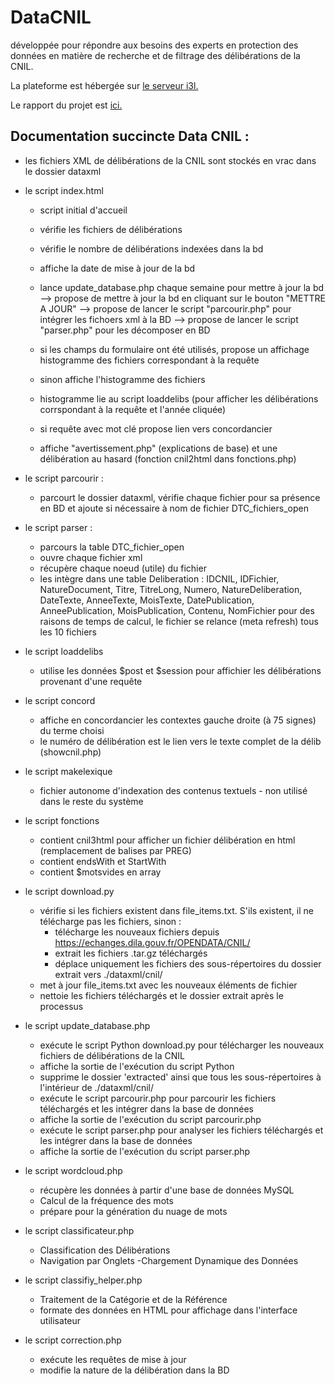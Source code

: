 # DataCNIL
développée pour répondre aux besoins des experts en protection des données en matière de recherche et de filtrage des délibérations de la CNIL.

La plateforme est hébergée sur <a href="http://i3l.univ-grenoble-alpes.fr/~perlicv/">le serveur i3l.</a>

Le rapport du projet est <a href="/Rapport%20du%20projet.pdf">ici.</a>

## Documentation succincte Data CNIL :

- les fichiers XML de délibérations de la CNIL sont stockés en vrac dans le dossier dataxml
- le script index.html
	- script initial d'accueil
	- vérifie les fichiers de délibérations 
	- vérifie le nombre de délibérations indexées dans la bd
	- affiche la date de mise à jour de la bd
	- lance update_database.php chaque semaine pour mettre à jour la bd
	--> propose de mettre à jour la bd en cliquant sur le bouton "METTRE A JOUR"
	--> propose de lancer le script "parcourir.php" pour intégrer les fichoers xml à la BD
	--> propose de lancer le script "parser.php" pour les décomposer en BD

	- si les champs du formulaire ont été utilisés, propose un affichage histogramme des fichiers correspondant à la requête
	- sinon affiche l'histogramme des fichiers
	
	- histogramme lie au script loaddelibs (pour afficher les délibérations corrspondant à la requête et l'année cliquée)

	- si requête avec mot clé propose lien vers concordancier
	
	- affiche "avertissement.php"  (explications de base) et une délibération au hasard (fonction cnil2html dans fonctions.php)

- le script parcourir :
	- parcourt le dossier dataxml, vérifie chaque fichier pour sa présence en BD et ajoute si nécessaire à nom de fichier DTC_fichiers_open
	
- le script parser :
	- parcours la table DTC_fichier_open
	- ouvre chaque fichier xml
	- récupère chaque noeud (utile) du fichier
	- les intègre dans une table Deliberation : 
		    IDCNIL, 
                    IDFichier, 
                    NatureDocument, 
                    Titre, 
                    TitreLong, 
                    Numero, 
                    NatureDeliberation, 
                    DateTexte,
                    AnneeTexte, 
                    MoisTexte,
                    DatePublication, 
                    AnneePublication,
                    MoisPublication,
                    Contenu, 
                    NomFichier
        pour des raisons de temps de calcul, le fichier se relance (meta refresh) tous les 10 fichiers

- le script loaddelibs
	- utilise les données $post et $session pour affichier les délibérations provenant d'une requête

- le script concord
	- affiche en concordancier les contextes gauche droite (à 75 signes) du terme choisi
	- le numéro de délibération est le lien vers le texte complet de la délib (showcnil.php)

- le script makelexique
	- fichier autonome d'indexation des contenus textuels - non utilisé dans le reste du système


- le script fonctions 
	- contient cnil3html pour afficher un fichier délibération en html (remplacement de balises par PREG)
	- contient endsWith et StartWith
	- contient $motsvides en array

- le script download.py
	- vérifie si les fichiers existent dans file_items.txt. S'ils existent, il ne télécharge pas les fichiers, sinon :
		* télécharge les nouveaux fichiers depuis https://echanges.dila.gouv.fr/OPENDATA/CNIL/
		* extrait les fichiers .tar.gz téléchargés
		* déplace uniquement les fichiers des sous-répertoires du dossier extrait vers ./dataxml/cnil/
	- met à jour file_items.txt avec les nouveaux éléments de fichier
	- nettoie les fichiers téléchargés et le dossier extrait après le processus

- le script update_database.php
	- exécute le script Python download.py pour télécharger les nouveaux fichiers de délibérations de la CNIL
	- affiche la sortie de l'exécution du script Python
	- supprime le dossier 'extracted' ainsi que tous les sous-répertoires à l'intérieur de ./dataxml/cnil/
	- exécute le script parcourir.php pour parcourir les fichiers téléchargés et les intégrer dans la base de données
	- affiche la sortie de l'exécution du script parcourir.php
	- exécute le script parser.php pour analyser les fichiers téléchargés et les intégrer dans la base de données
	- affiche la sortie de l'exécution du script parser.php

- le script wordcloud.php
	- récupère les données à partir d'une base de données MySQL
	- Calcul de la fréquence des mots
	- prépare pour la génération du nuage de mots

- le script classificateur.php
	- Classification des Délibérations
	- Navigation par Onglets
	-Chargement Dynamique des Données

- le script classifiy_helper.php
	- Traitement de la Catégorie et de la Référence
	- formate des données en HTML pour affichage dans l'interface utilisateur

- le script correction.php
	- exécute les requêtes de mise à jour
	- modifie la nature de la délibération dans la BD
